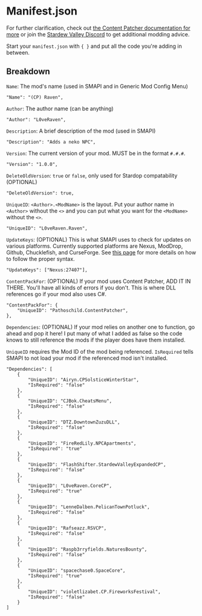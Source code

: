 # Manifest.json

For further clarification, check out [the Content Patcher documentation for more](https://github.com/Pathoschild/StardewMods/blob/develop/ContentPatcher/docs/author-guide.md) or join the [Stardew Valley Discord](https://discord.com/invite/StardewValley) to get additional modding advice.

Start your `manifest.json` with `{ }` and put all the code you're adding in between.

## Breakdown
`Name`: The mod's name (used in SMAPI and in Generic Mod Config Menu)
```
"Name": "(CP) Raven",
```
`Author`: The author name (can be anything)
```
"Author": "L0veRaven",
```
`Description`: A brief description of the mod (used in SMAPI)
```
"Description": "Adds a neko NPC",
```
`Version`: The current version of your mod. MUST be in the format `#.#.#`.
```
"Version": "1.0.0",
```
`DeleteOldVersion`: `true` or `false`, only used for Stardop compatability (OPTIONAL)
```
"DeleteOldVersion": true,
```
`UniqueID`: `<Author>.<ModName>` is the layout. Put your author name in `<Author>` without the `<>` and you can put what you want for the `<ModName>` without the `<>`.
```
"UniqueID": "L0veRaven.Raven",
```
`UpdateKeys`: (OPTIONAL) This is what SMAPI uses to check for updates on various platforms. Currently supported platforms are Nexus, ModDrop, Github, Chucklefish, and CurseForge. See [this page](https://stardewvalleywiki.com/Modding:Modder_Guide/APIs/Update_checks#Valid_sites) for more details on how to follow the proper syntax.
```
"UpdateKeys": ["Nexus:27407"],
```
`ContentPackFor`: (OPTIONAL) If your mod uses Content Patcher, ADD IT IN THERE. You'll have all kinds of errors if you don't. This is where DLL references go if your mod also uses C#.
```
"ContentPackFor": {
    "UniqueID": "Pathoschild.ContentPatcher",
},
```
`Dependencies`: (OPTIONAL) If your mod relies on another one to function, go ahead and pop it here! I put many of what I added as false so the code knows to still reference the mods if the player does have them installed.

`UniqueID` requires the Mod ID of the mod being referenced.
`IsRequired` tells SMAPI to not load your mod if the referenced mod isn't installed.
```
"Dependencies": [
    {
        "UniqueID": "Airyn.CPSolsticeWinterStar",
        "IsRequired": "false"
    },
    {
        "UniqueID": "CJBok.CheatsMenu",
        "IsRequired": "false"
    },
    {
        "UniqueID": "DTZ.DowntownZuzuDLL",
        "IsRequired": "false"
    },
    {
        "UniqueID": "FireRedLily.NPCApartments",
        "IsRequired": "true"
    },
    {
        "UniqueID": "FlashShifter.StardewValleyExpandedCP",
        "IsRequired": "false"
    },
    {
        "UniqueID": "L0veRaven.CoreCP",
        "IsRequired": "true"
    },
    {
        "UniqueID": "LenneDalben.PelicanTownPotluck",
        "IsRequired": "false"
    },
    {
        "UniqueID": "Rafseazz.RSVCP",
        "IsRequired": "false"
    },
    {
        "UniqueID": "Raspb3rryfields.NaturesBounty",
        "IsRequired": "false"
    },
    {
        "UniqueID": "spacechase0.SpaceCore",
        "IsRequired": "true"
    },
    {
        "UniqueID": "violetlizabet.CP.FireworksFestival",
        "IsRequired": "false"
    }
]
```